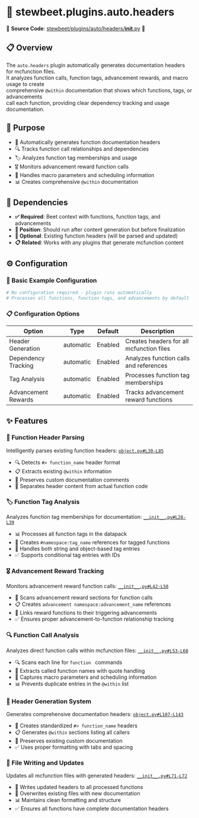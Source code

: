 
# 📝 stewbeet.plugins.auto.headers

📄 **Source Code**: [stewbeet/plugins/auto/headers/__init__.py](../../python_package/stewbeet/plugins/auto/headers/__init__.py) 🔗

## 📋 Overview
The `auto.headers` plugin automatically generates documentation headers for mcfunction files.<br>
It analyzes function calls, function tags, advancement rewards, and macro usage to create<br>
comprehensive `@within` documentation that shows which functions, tags, or advancements<br>
call each function, providing clear dependency tracking and usage documentation.

## 🎯 Purpose
- 📝 Automatically generates function documentation headers
- 🔍 Tracks function call relationships and dependencies
- 🏷️ Analyzes function tag memberships and usage
- 🎖️ Monitors advancement reward function calls
- 🔧 Handles macro parameters and scheduling information
- 📊 Creates comprehensive `@within` documentation

## 🔗 Dependencies
- **✅ Required**: Beet context with functions, function tags, and advancements
- **📍 Position**: Should run after content generation but before finalization
- **🔧 Optional**: Existing function headers (will be parsed and updated)
- **📋 Related**: Works with any plugins that generate mcfunction content

## ⚙️ Configuration

### 🎯 Basic Example Configuration
```yaml
# No configuration required - plugin runs automatically
# Processes all functions, function tags, and advancements by default
```

### 📋 Configuration Options

| Option | Type | Default | Description |
|--------|------|---------|-------------|
| Header Generation | automatic | Enabled | Creates headers for all mcfunction files |
| Dependency Tracking | automatic | Enabled | Analyzes function calls and references |
| Tag Analysis | automatic | Enabled | Processes function tag memberships |
| Advancement Rewards | automatic | Enabled | Tracks advancement reward functions |

## ✨ Features

### 📝 Function Header Parsing
Intelligently parses existing function headers: [`object.py#L30-L85`](../../python_package/stewbeet/plugins/auto/headers/object.py#L30-L85)
- 🔍 Detects `#> function_name` header format
- 📋 Extracts existing `@within` information
- 📝 Preserves custom documentation comments
- 🔄 Separates header content from actual function code

### 🏷️ Function Tag Analysis
Analyzes function tag memberships for documentation: [`__init__.py#L28-L39`](../../python_package/stewbeet/plugins/auto/headers/__init__.py#L28-L39)
- 📊 Processes all function tags in the datapack
- 🔗 Creates `#namespace:tag_name` references for tagged functions
- 📝 Handles both string and object-based tag entries
- ✅ Supports conditional tag entries with IDs

### 🎖️ Advancement Reward Tracking
Monitors advancement reward function calls: [`__init__.py#L42-L50`](../../python_package/stewbeet/plugins/auto/headers/__init__.py#L42-L50)
- 🎯 Scans advancement reward sections for function calls
- 📋 Creates `advancement namespace:advancement_name` references
- 🔗 Links reward functions to their triggering advancements
- ✅ Ensures proper advancement-to-function relationship tracking

### 🔍 Function Call Analysis
Analyzes direct function calls within mcfunction files: [`__init__.py#L53-L68`](../../python_package/stewbeet/plugins/auto/headers/__init__.py#L53-L68)
- 🔍 Scans each line for `function ` commands
- 🎯 Extracts called function names with quote handling
- 🔧 Captures macro parameters and scheduling information
- 📊 Prevents duplicate entries in the `@within` list

### 📄 Header Generation System
Generates comprehensive documentation headers: [`object.py#L107-L143`](../../python_package/stewbeet/plugins/auto/headers/object.py#L107-L143)
- 📝 Creates standardized `#> function_name` headers
- 📋 Generates `@within` sections listing all callers
- 🔧 Preserves existing custom documentation
- ✅ Uses proper formatting with tabs and spacing

### 💾 File Writing and Updates
Updates all mcfunction files with generated headers: [`__init__.py#L71-L72`](../../python_package/stewbeet/plugins/auto/headers/__init__.py#L71-L72)
- 📝 Writes updated headers to all processed functions
- 🔄 Overwrites existing files with new documentation
- 📊 Maintains clean formatting and structure
- ✅ Ensures all functions have complete documentation headers 

